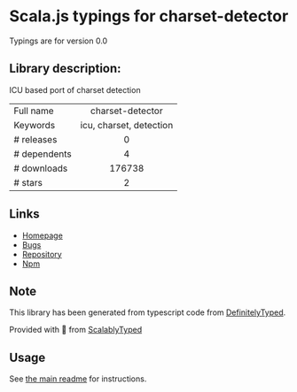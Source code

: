 
# Scala.js typings for charset-detector

Typings are for version 0.0

## Library description:
ICU based port of charset detection

|                    |                 |
| ------------------ | :-------------: |
| Full name          | charset-detector |
| Keywords           | icu, charset, detection |
| # releases         | 0 |
| # dependents       | 4 |
| # downloads        | 176738 |
| # stars            | 2 |

## Links
- [Homepage](https://github.com/btd/node-charset-detector)
- [Bugs](https://github.com/btd/node-charset-detector/issues)
- [Repository](https://github.com/btd/node-charset-detector)
- [Npm](https://www.npmjs.com/package/charset-detector)
    


## Note
This library has been generated from typescript code from [DefinitelyTyped](https://definitelytyped.org).

Provided with :purple_heart: from [ScalablyTyped](https://github.com/oyvindberg/ScalablyTyped)

## Usage
See [the main readme](../../readme.md) for instructions.


